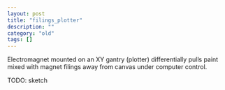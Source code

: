 ```yaml
---
layout: post
title: "filings_plotter"
description: ""
category: "old"
tags: []
---
```


Electromagnet mounted on an XY gantry (plotter) differentially pulls paint mixed with magnet filings away from canvas under computer control.

TODO: sketch
